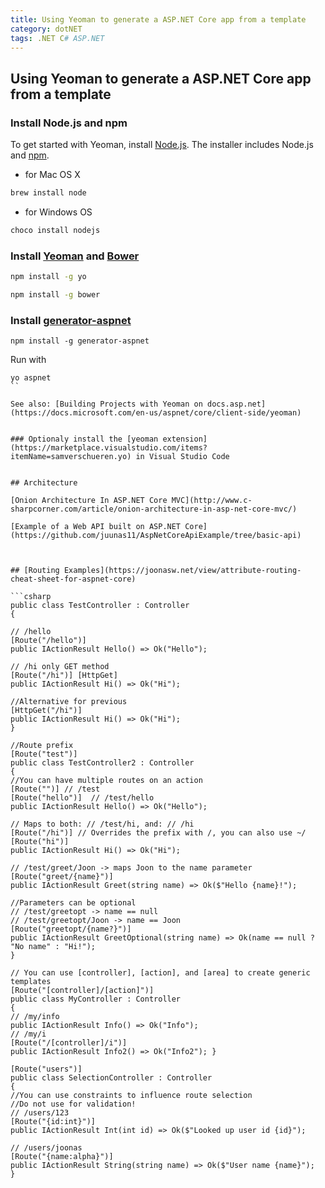 ```yaml
---
title: Using Yeoman to generate a ASP.NET Core app from a template
category: dotNET
tags: .NET C# ASP.NET
---
```


## Using Yeoman to generate a ASP.NET Core app from a template

### Install Node.js and npm

To get started with Yeoman, install [Node.js](https://nodejs.org/en/). The installer includes Node.js and [npm](https://www.npmjs.com/).

- for Mac OS X
```bash
brew install node
``` 

- for Windows OS
```bash
choco install nodejs
```


### Install [Yeoman](http://yeoman.io/) and [Bower](https://bower.io/)


```bash
npm install -g yo

npm install -g bower
```

### Install [generator-aspnet](https://www.npmjs.com/package/generator-aspnet)
        
```
npm install -g generator-aspnet
```

Run with 
```
yo aspnet
``

See also: [Building Projects with Yeoman on docs.asp.net](https://docs.microsoft.com/en-us/aspnet/core/client-side/yeoman)


### Optionaly install the [yeoman extension](https://marketplace.visualstudio.com/items?itemName=samverschueren.yo) in Visual Studio Code


## Architecture

[Onion Architecture In ASP.NET Core MVC](http://www.c-sharpcorner.com/article/onion-architecture-in-asp-net-core-mvc/)

[Example of a Web API built on ASP.NET Core](https://github.com/juunas11/AspNetCoreApiExample/tree/basic-api)



## [Routing Examples](https://joonasw.net/view/attribute-routing-cheat-sheet-for-aspnet-core)

```csharp
public class TestController : Controller
{

// /hello
[Route("/hello")]
public IActionResult Hello() => Ok("Hello");

// /hi only GET method
[Route("/hi")] [HttpGet]
public IActionResult Hi() => Ok("Hi");

//Alternative for previous
[HttpGet("/hi")]
public IActionResult Hi() => Ok("Hi");
}

//Route prefix
[Route("test")]
public class TestController2 : Controller
{
//You can have multiple routes on an action
[Route("")] // /test
[Route("hello")]  // /test/hello
public IActionResult Hello() => Ok("Hello");

// Maps to both: // /test/hi, and: // /hi
[Route("/hi")] // Overrides the prefix with /, you can also use ~/
[Route("hi")]
public IActionResult Hi() => Ok("Hi");

// /test/greet/Joon -> maps Joon to the name parameter
[Route("greet/{name}")]
public IActionResult Greet(string name) => Ok($"Hello {name}!");

//Parameters can be optional
// /test/greetopt -> name == null
// /test/greetopt/Joon -> name == Joon
[Route("greetopt/{name?}")]
public IActionResult GreetOptional(string name) => Ok(name == null ? "No name" : "Hi!");
}

// You can use [controller], [action], and [area] to create generic templates
[Route("[controller]/[action]")]
public class MyController : Controller
{
// /my/info
public IActionResult Info() => Ok("Info");
// /my/i
[Route("/[controller]/i")]
public IActionResult Info2() => Ok("Info2"); }

[Route("users")]
public class SelectionController : Controller
{
//You can use constraints to influence route selection
//Do not use for validation!
// /users/123
[Route("{id:int}")]
public IActionResult Int(int id) => Ok($"Looked up user id {id}");
 
// /users/joonas
[Route("{name:alpha}")]
public IActionResult String(string name) => Ok($"User name {name}"); 
}
```